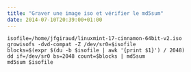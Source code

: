 ```yaml
---
title: "Graver une image iso et vérifier le md5sum"
date: 2014-07-10T20:39:00+01:00
---
```


```
isofile=/home/jfgiraud/linuxmint-17-cinnamon-64bit-v2.iso
growisofs -dvd-compat -Z /dev/sr0=$isofile 
blocks=$(expr $(du -b $isofile | awk '{print $1}') / 2048)
dd if=/dev/sr0 bs=2048 count=$blocks | md5sum
md5sum $isofile
```

<div style="height: 0; overflow: hidden;">iso growisofs dvd compat sr0 dd if bs count
</div>
